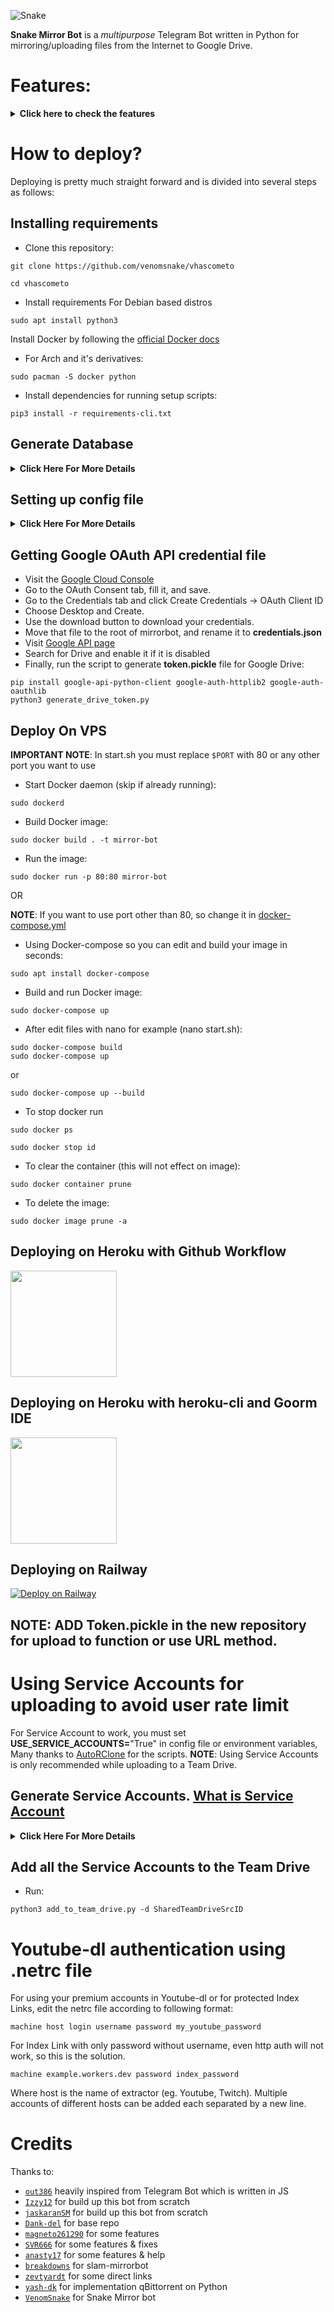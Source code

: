 ![Snake](https://telegra.ph/file/3eadd386697205a815e87.png)


**Snake Mirror Bot** is a _multipurpose_ Telegram Bot written in Python for mirroring/uploading files from the Internet to Google Drive.

# Features:
<details>
    <summary><b>Click here to check the features </b></summary>

## Features
- qBittorrent
- Leech Supported
- Thumbnail Support
- Size limiting for Torrent/Direct, Tar/Unzip, Mega and clone
- Stop duplicates for all tasks except for qBittorrent and youtube-dl tasks 
- Tar/Unzip G-Drive link 
- Select files from Torrent before downloading using qbittorrent
- Sudo with or without Database
- Multiple Trackers support
- Extracting **tar.xz** support
- Counting files/folders from Google Drive link
- View Link button instead of direct download link
- Shell and Executor
- Speedtest
- Status Pages for unlimited tasks
- Clone status
- Search in Mltiple Drive folder/TD
- Many bugs has been fixed
- Torrent search Supported:
```
nyaa.si, sukebei, 1337x, piratebay,
tgx, yts, eztv, torlock, rarbg
```
- Direct links Supported:
```
letsupload.io, hxfile.co, anonfiles.com, bayfiles.com, antfiles,
fembed.com, fembed.net, femax20.com, layarkacaxxi.icu, fcdn.stream,
sbplay.org, naniplay.com, naniplay.nanime.in, naniplay.nanime.biz, sbembed.com,
streamtape.com, streamsb.net, feurl.com, pixeldrain.com, racaty.net,
1fichier.com, 1drv.ms (Only works for file not folder or business account),
uptobox.com (Uptobox account must be premium), solidfiles.com

```
## From Original and Other Repositories
- Mirroring direct download links, Torrent, and Telegram files to Google Drive
- Mirroring Mega.nz links to Google Drive (If your Mega account not premium, it will limit 5GB/6 hours)
- Copy files from someone's Drive to your Drive (Using Autorclone)
- Download/Upload progress, Speeds and ETAs
- Mirror all Youtube-dl supported links
- Docker support
- Uploading to Team Drive
- Index Link support
- Service Account support
- Delete files from Drive
- Shortener support
- Custom Filename (Only for URL, Telegram files and Youtube-dl. Not for Mega links and Magnet/Torrents)
- Extracting password protected files, using custom filename and download from password protected Index Links see these examples:
<p><a href="https://telegra.ph/Magneto-Python-Aria---Custom-Filename-Examples-01-20"> <img src="https://img.shields.io/badge/See%20Telegraph-grey?style=for-the-badge&logo=telegraph" width="170""/></a></p>

- Extract these file types and uploads to Google Drive
```
ZIP, RAR, TAR, 7z, ISO, WIM, CAB, GZIP, BZIP2,
APM, ARJ, CHM, CPIO, CramFS, DEB, DMG, FAT,
HFS, LZH, LZMA, LZMA2, MBR, MSI, MSLZ, NSIS,
NTFS, RPM, SquashFS, UDF, VHD, XAR, Z.
```

</details>

# How to deploy?
Deploying is pretty much straight forward and is divided into several steps as follows:
## Installing requirements

- Clone this repository:
```
git clone https://github.com/venomsnake/vhascometo

cd vhascometo
```

- Install requirements
For Debian based distros
```
sudo apt install python3
```
Install Docker by following the [official Docker docs](https://docs.docker.com/engine/install/debian/)

- For Arch and it's derivatives:
```
sudo pacman -S docker python
```
- Install dependencies for running setup scripts:
```
pip3 install -r requirements-cli.txt
```
## Generate Database
<details>
    <summary><b>Click Here For More Details</b></summary>

**1. Using ElephantSQL**
- Go to https://elephantsql.com/ and create account (skip this if you already have ElephantSQL account)
- Hit **Create New Instance**
- Follow the further instructions in the screen
- Hit **Select Region**
- Hit **Review**
- Hit **Create instance**
- Select your database name
- Copy your database URL, and fill to **DATABASE_URL** in config

**2. Using Heroku PostgreSQL**
<p><a href="https://dev.to/prisma/how-to-setup-a-free-postgresql-database-on-heroku-1dc1"> <img src="https://img.shields.io/badge/See%20Dev.to-black?style=for-the-badge&logo=dev.to" width="160""/></a></p>

</details>

## Setting up config file
<details>
    <summary><b>Click Here For More Details</b></summary>

```
cp config_sample.env config.env 
```
Fill up rest of the fields. Meaning of each fields are discussed below:
### Required Field
- `BOT_TOKEN`: The Telegram bot token that you get from [@BotFather](https://t.me/BotFather)
- `TELEGRAM_API`: This is to authenticate to your Telegram account for downloading Telegram files. You can get this from https://my.telegram.org DO NOT put this in quotes.
- `TELEGRAM_HASH`: This is to authenticate to your Telegram account for downloading Telegram files. You can get this from https://my.telegram.org
- `OWNER_ID`: The Telegram user ID (not username) of the Owner of the bot, you can get it from [@Userinfobot](https://t.me/userinfobot)
- `GDRIVE_FOLDER_ID`: This is the folder ID of the Google Drive Folder to which you want to upload all the mirrors.
- `DOWNLOAD_DIR`: The path to the local folder where the downloads should be downloaded to.
- `DOWNLOAD_STATUS_UPDATE_INTERVAL`: A short interval of time in seconds after which the Mirror progress message is updated. (I recommend to keep it `5` seconds at least)  
- `AUTO_DELETE_MESSAGE_DURATION`: Interval of time (in seconds), after which the bot deletes it's message (and command message) which is expected to be viewed instantly. (**NOTE**: Set to `-1` to never automatically delete messages)
### Optional Field
- `ACCOUNTS_ZIP_URL`: Only if you want to load your Service Account externally from an Index Link. Archive the accounts folder to a zip file. Fill this with the direct link of that file.
- `TOKEN_PICKLE_URL`: Only if you want to load your **token.pickle** externally from an Index Link. Fill this with the direct link of that file.
- `MULTI_SEARCH_URL`: To use search/list in multiple TD/folder. Run driveid.py in your terminal and follow it. It will generate a file **drive_folder** when you finish. Upload that file [here](https://gist.github.com/) with the same file name. Open the raw file of that gist, it's URL will be your required config. Check wiki for gist related help. 
- `DATABASE_URL`: Your Database URL. See [Generate Database](https://github.com/venomsnake/vhascometo/tree/master#generate-database) to generate database (**NOTE**: If you use database you can save your Sudo ID permanently using `/addsudo` command).
- `AUTHORIZED_CHATS`: Fill user_id and chat_id (not username) of groups/users you want to authorize. Separate them with space, Examples: `-0123456789 -1122334455 6915401739`.
- `SUDO_USERS`: Fill user_id (not username) of users whom you want to give sudo permission. Separate them with space, Examples: `0123456789 1122334455 6915401739` (**NOTE**: If you want to save Sudo ID permanently without database, you must fill your Sudo Id here).
- `IS_TEAM_DRIVE`: Set to `True` if `GDRIVE_FOLDER_ID` is from a Team Drive else `False` or Leave it empty.
- `USE_SERVICE_ACCOUNTS`: (Leave empty if unsure) Whether to use Service Accounts or not. For this to work see [Using Service Accounts](https://github.com/venomsnake/vhascometo#generate-service-accounts-what-is-service-account) section below.
- `INDEX_URL`: Refer to https://gitlab.com/ParveenBhadooOfficial/Google-Drive-Index The URL should not have any trailing '/'
- `MEGA_API_KEY`: Mega.nz API key to mirror mega.nz links. Get it from [Mega SDK Page](https://mega.nz/sdk)
- `MEGA_EMAIL_ID`: Your E-Mail ID used to sign up on mega.nz for using premium account (Leave though)
- `MEGA_PASSWORD`: Your Password for your mega.nz account
- `BLOCK_MEGA_FOLDER`: If you want to remove mega.nz folder support, set it to `True`.
- `BLOCK_MEGA_LINKS`: If you want to remove mega.nz mirror support, set it to `True`.
- `STOP_DUPLICATE`: (Leave empty if unsure) if this field is set to `True`, bot will check file in Drive, if it is present in Drive, downloading or cloning will be stopped. (**NOTE**: File will be checked using filename, not using filehash, so this feature is not perfect yet)
- `CLONE_LIMIT`: To limit the size of Google Drive folder/file which you can clone (leave space between number and unit, Available units are (gb or GB, tb or TB), Examples: `100 gb, 100 GB, 10 tb, 10 TB`
- `MEGA_LIMIT`: To limit the size of Mega download (leave space between number and unit, available units are (gb or GB, tb or TB), Examples: `100 gb, 100 GB, 10 tb, 10 TB`
- `TORRENT_DIRECT_LIMIT`: To limit the Torrent/Direct mirror size, leave space between number and unit. Available units are (gb or GB, tb or TB), Examples: `100 gb, 100 GB, 10 tb, 10 TB`
- `TAR_UNZIP_LIMIT`: To limit the size of mirroring as Tar or unzipmirror. Available units are (gb or GB, tb or TB), Examples: `100 gb, 100 GB, 10 tb, 10 TB`
- `VIEW_LINK`: View Link button to open file Index Link in browser instead of direct download link, you can figure out if it's compatible with your Index code or not, open any video from you Index and check if its URL ends with `?a=view`, if yes make it `True` it will work (Compatible with https://gitlab.com/ParveenBhadooOfficial/Google-Drive-Index Code)
- `UPTOBOX_TOKEN`: Uptobox token to mirror uptobox links. Get it from [Uptobox Premium Account](https://uptobox.com/my_account).
- `HEROKU_EMAIL`: E-Mail of the Heroku account in which the above app will be deployed (**NOTE**: Only needed if you are deploying on Heroku with Github Workflow).
- `HEROKU_API_KEY`: (Only if you deploying on Heroku) Your Heroku API key, get it from https://dashboard.heroku.com/account.
- `HEROKU_APP_NAME`: (Only if you deploying on Heroku) Your Heroku app name.
- `IGNORE_PENDING_REQUESTS`: If you want the bot to ignore pending requests after it restarts, set this to `True`.
- `STATUS_LIMIT`: Limit the no. of tasks shown in status message with button. (**NOTE**: Recommended limit is `4` tasks at max).
- `IS_VPS`: (Only for VPS) Don't set this to `True` even if you are using VPS, unless facing error with web server. Also go to start.sh and replace `$PORT` by `80` or any port you want to use.
- `SERVER_PORT`: (Only if IS_VPS is `True`) Base URL Port
- `BASE_URL_OF_BOT`: (Required for Heroku to avoid sleep/idling) Valid BASE URL of app where the bot is deployed. IP/Domain of your bot like `http://myip` or if you have chosen other port then `80` then `http://myip:port`, for Heroku fill `https://yourappname.herokuapp.com` (**NOTE**: Do not put slash at the end), still got idling? You can use http://cron-job.org to ping your Heroku app.
- `SHORTENER_API`: Fill your Shortener API key if you are using Shortener.
- `SHORTENER`: if you want to use Shortener in G-Drive and index link, fill Shortener URL here. Examples:
```
exe.io, gplinks.in, shrinkme.io, urlshortx.com, shortzon.com
```

Above are the supported url Shorteners. Except these only some url Shorteners are supported.

**Note**: You can limit maximum concurrent downloads by changing the value of **MAX_CONCURRENT_DOWNLOADS** in aria.sh. By default, it's set to `7`.
### Add more buttons (Optional Field)
Three buttons are already added of Drive Link, Index Link, and View Link, you can add extra buttons, these are optional, if you don't know what are below entries, simply leave them, don't fill anything in them.
- `BUTTON_FOUR_NAME`:
- `BUTTON_FOUR_URL`:
- `BUTTON_FIVE_NAME`:
- `BUTTON_FIVE_URL`:
- `BUTTON_SIX_NAME`:
- `BUTTON_SIX_URL`:
</details>

## Getting Google OAuth API credential file
- Visit the [Google Cloud Console](https://console.developers.google.com/apis/credentials)
- Go to the OAuth Consent tab, fill it, and save.
- Go to the Credentials tab and click Create Credentials -> OAuth Client ID
- Choose Desktop and Create.
- Use the download button to download your credentials.
- Move that file to the root of mirrorbot, and rename it to **credentials.json**
- Visit [Google API page](https://console.developers.google.com/apis/library)
- Search for Drive and enable it if it is disabled
- Finally, run the script to generate **token.pickle** file for Google Drive:
```
pip install google-api-python-client google-auth-httplib2 google-auth-oauthlib
python3 generate_drive_token.py
```

## Deploy On VPS

**IMPORTANT NOTE**: In start.sh you must replace `$PORT` with 80 or any other port you want to use

- Start Docker daemon (skip if already running):
```
sudo dockerd
```
- Build Docker image:
```
sudo docker build . -t mirror-bot
```
- Run the image:
```
sudo docker run -p 80:80 mirror-bot
```
OR

**NOTE**: If you want to use port other than 80, so change it in [docker-compose.yml](https://github.com/venomsnake/vhascometo/blob/master/docker-compose.yml)

- Using Docker-compose so you can edit and build your image in seconds:
```
sudo apt install docker-compose
```
- Build and run Docker image:
```
sudo docker-compose up
```
- After edit files with nano for example (nano start.sh):
```
sudo docker-compose build
sudo docker-compose up
```
or
```
sudo docker-compose up --build
```
- To stop docker run 
```
sudo docker ps
```
```
sudo docker stop id
```
- To clear the container (this will not effect on image):
```
sudo docker container prune
```
- To delete the image:
```
sudo docker image prune -a
```

## Deploying on Heroku with Github Workflow
<p><a href="https://github.com/venomsnake/vhascometo/blob/master/heroku-guide.md"> <img src="https://img.shields.io/badge/Deploy%20To%20Heroku-blueviolet?style=for-the-badge&logo=heroku" width="170"/></a></p>

## Deploying on Heroku with heroku-cli and Goorm IDE
<p><a href="https://telegra.ph/How-to-Deploy-a-Mirror-Bot-to-Heroku-with-CLI-05-06"> <img src="https://img.shields.io/badge/see%20on%20telegraph-grey?style=for-the-badge" width="170"/></a></p>

## Deploying on Railway
[![Deploy on Railway](https://railway.app/button.svg)](https://railway.app/new/template?template=https%3A%2F%2Fgithub.com%2Fvenomsnake%2Fvhascometo%2Ftree%2Fmaster&plugins=postgresql&envs=ACCOUNTS_ZIP_URL%2CAUTHORIZED_CHATS%2CAUTO_DELETE_MESSAGE_DURATION%2CBLOCK_MEGA_FOLDER%2CBLOCK_MEGA_LINKS%2CBOT_TOKEN%2CBUTTON_FOUR_NAME%2CBUTTON_FOUR_URL%2CBUTTON_FIVE_NAME%2CBUTTON_FIVE_URL%2CBUTTON_SIX_NAME%2CBUTTON_SIX_URL%2CCLONE_LIMIT%2CDOWNLOAD_DIR%2CDOWNLOAD_STATUS_UPDATE_INTERVAL%2CENV%2CGDRIVE_FOLDER_ID%2CIGNORE_PENDING_REQUESTS%2CINDEX_URL%2CIS_TEAM_DRIVE%2CMEGA_API_KEY%2CMEGA_EMAIL_ID%2CMEGA_PASSWORD%2CMEGA_LIMIT%2COWNER_ID%2CSHORTENER%2CSHORTENER_API%2CSTOP_DUPLICATE_CLONE%2CSTOP_DUPLICATE_MEGA%2CSTOP_DUPLICATE_MIRROR%2CTAR_UNZIP_LIMIT%2CTELEGRAM_API%2CTELEGRAM_HASH%2CTOKEN_PICKLE_URL%2CTORRENT_DIRECT_LIMIT%2CUPSTREAM_REPO%2CUPSTREAM_BRANCH%2CUPTOBOX_TOKEN%2CUSE_SERVICE_ACCOUNTS%2CVIEW_LINK&optionalEnvs=ACCOUNTS_ZIP_URL%2CAUTHORIZED_CHATS%2CBLOCK_MEGA_FOLDER%2CBLOCK_MEGA_LINKS%2CBUTTON_FOUR_NAME%2CBUTTON_FOUR_URL%2CBUTTON_FIVE_NAME%2CBUTTON_FIVE_URL%2CBUTTON_SIX_NAME%2CBUTTON_SIX_URL%2CCLONE_LIMIT%2CDOWNLOAD_DIR%2CDOWNLOAD_STATUS_UPDATE_INTERVAL%2CIGNORE_PENDING_REQUESTS%2CINDEX_URL%2CIS_TEAM_DRIVE%2CMEGA_API_KEY%2CMEGA_EMAIL_ID%2CMEGA_PASSWORD%2CMEGA_LIMIT%2CSHORTENER%2CSHORTENER_API%2CSTOP_DUPLICATE_CLONE%2CSTOP_DUPLICATE_MEGA%2CSTOP_DUPLICATE_MIRROR%2CTAR_UNZIP_LIMIT%2CTOKEN_PICKLE_URL%2CTORRENT_DIRECT_LIMIT%2CUPTOBOX_TOKEN%2CUSE_SERVICE_ACCOUNTS%2CVIEW_LINK&ACCOUNTS_ZIP_URLDesc=%28Optional%29+Only+if+you+want+to+load+your+service+accs+externally+from+an+index+link.+Archive+your+service+accs+json+files+to+a+zip+file+directly+%28don%27t+archive+the+accounts+folder.+Select+all+the+jsons+inside+and+zip+them+only+instead.+Name+the+zip+file+with+whatever+you+want%2C+it+doesn%27t+matter%29.+Fill+this+with+the+direct+link+of+that+file.&AUTHORIZED_CHATSDesc=Fill+User+ID+and+Chat+ID+of+you+want+to+authorize.+In+case+of+multiple+user+or+chat+id+separate+them+via+space.&AUTO_DELETE_MESSAGE_DURATIONDesc=Interval+of+time+%28in+seconds%29%2C+after+which+the+bot+deletes+it%27s+message+%28and+command+message%29+which+is+expected+to+be+viewed+instantly.+Note%3A+Set+to+-1+to+never+automatically+delete+messages.&BLOCK_MEGA_FOLDERDesc=If+you+want+to+remove+mega.nz+folder+support%2C+set+it+to+True.&BLOCK_MEGA_LINKSDesc=If+you+want+to+remove+mega.nz+mirror+support%2C+set+it+to+True.&BOT_TOKENDesc=The+telegram+bot+token+that+you+get+from+%40BotFather.&BUTTON_FOUR_NAMEDesc=Extra+buttons+%28optional%29.&BUTTON_FOUR_URLDesc=Fill+your+URL+if+you+are+using+extra+buttons.&BUTTON_FIVE_NAMEDesc=Extra+buttons+%28optional%29.&BUTTON_FIVE_URLDesc=Fill+your+URL+if+you+are+using+extra+buttons.&BUTTON_SIX_NAMEDesc=Extra+buttons+%28optional%29.&BUTTON_SIX_URLDesc=Fill+your+URL+if+you+are+using+extra+buttons.&CLONE_LIMITDesc=To+limit+cloning+Google+Drive+%28leave+space+between+number+and+unit%2C+Available+units+is+%28gb+or+GB%2C+tb+or+TB%29.&DOWNLOAD_DIRDesc=The+path+to+the+local+folder+where+the+downloads+should+be+downloaded+to.&DOWNLOAD_STATUS_UPDATE_INTERVALDesc=A+short+interval+of+time+in+seconds+after+which+the+Mirror+progress+message+is+updated.+%28I+recommend+to+keep+it+5+seconds+at+least%29.&ENVDesc=Setting+this+to+ANYTHING+will+enable+Webhooks+when+in+env+mode&GDRIVE_FOLDER_IDDesc=This+is+the+folder+ID+of+the+Google+Drive+Folder+to+which+you+want+to+upload+all+the+mirrors.&IGNORE_PENDING_REQUESTSDesc=If+you+want+the+bot+to+ignore+pending+requests+after+it+restarts%2C+set+this+to+True.&INDEX_URLDesc=Refer+to+https%3A%2F%2Fgitlab.com%2FPraveenBhadooOfficial%2FGoogle-Drive-Index+The+URL+should+not+have+any+trailing+%27%2F%27.&IS_TEAM_DRIVEDesc=Set+to+%27True%27+if+GDRIVE_FOLDER_ID+is+from+a+Team+Drive+else+False+or+Leave+it+empty.&MEGA_API_KEYDesc=Mega.nz+api+key+to+mirror+mega.nz+links.+Get+it+from+https%3A%2F%2Fmega.nz%2Fsdk.&MEGA_EMAIL_IDDesc=Your+email+id+you+used+to+sign+up+on+mega.nz.&MEGA_PASSWORDDesc=Your+password+for+your+mega.nz+account.&MEGA_LIMITDesc=To+limit+downloading+Mega+%28leave+space+between+number+and+unit%2C+Available+units+is+%28gb+or+GB%2C+tb+or+TB%29.&OWNER_IDDesc=The+Telegram+User+ID+of+the+Owner+of+the+Bot.+Get+it+by+using+%2Finfo+in+%40MissRose_bot.&SHORTENERDesc=If+you+want+to+use+shortener+in+Gdrive+and+index+link.&SHORTENER_APIDesc=Fill+your+shortener+api+key+if+you+are+using+shortener.&STOP_DUPLICATE_CLONEDesc=If+this+field+is+set+to+True%2C+bot+will+check+file+in+Drive%2C+if+it+is+present+in+Drive%2C+cloning+will+be+stopped.&STOP_DUPLICATE_MEGADesc=If+this+field+is+set+to+True%2C+bot+will+check+file+in+Drive%2C+if+it+is+present+in+Drive%2C+downloading+Mega+will+be+stopped.&STOP_DUPLICATE_MIRRORDesc=If+this+field+is+set+to+True%2C+bot+will+check+file+in+Drive%2C+if+it+is+present+in+Drive%2C+downloading+will+be+stopped.&TAR_UNZIP_LIMITDesc=To+limit+mirroring+as+Tar+or+unzipmirror.+Available+units+is+%28gb+or+GB%2C+tb+or+TB%29.&TELEGRAM_APIDesc=This+is+to+authenticate+to+your+Telegram+account+for+downloading+Telegram+files.+You+can+get+this+from+https%3A%2F%2Fmy.telegram.org.&TELEGRAM_HASHDesc=This+is+to+authenticate+to+your+Telegram+account+for+downloading+Telegram+files.+You+can+get+this+from+https%3A%2F%2Fmy.telegram.org.&TOKEN_PICKLE_URLDesc=%28Optional%29+Only+if+you+want+to+load+your+token.pickle+externally+from+an+index+link.+Fill+this+with+the+direct+link+of+that+file.&TORRENT_DIRECT_LIMITDesc=To+limit+the+Torrent%2FDirect+mirror+size%2C+Leave+space+between+number+and+unit.+Available+units+is+%28gb+or+GB%2C+tb+or+TB%29.&UPSTREAM_REPODesc=Link+for+Bot+Upstream+Repo%2C+If+you+want+default+update%2C+Fill+https%3A%2F%2Fgithub.com%2Fvenomsnake%2Fvhascometo.&UPSTREAM_BRANCHDesc=Branch+name+for+Upstream+Repo+%28Recommended+using+master+branch%29.&UPTOBOX_TOKENDesc=Uptobox+premium+token+to+mirror+uptobox+links.+Get+it+from+https%3A%2F%2Fuptobox.com%2Fmy_account.&USE_SERVICE_ACCOUNTSDesc=Whether+to+use+Service+Accounts+or+not.+For+this+to+work+see+%27Using+Service+Accounts%27+in+repo.&VIEW_LINKDesc=View+Link+button+to+open+file+Index+Link+in+browser+instead+of+direct+download+link%2C+you+can+figure+out+if+it%27s+compatible+with+your+Index+code+or+not%2C+open+any+video+from+you+Index+and+check+if+the+END+of+link+from+browser+link+bar+is+%3Fa%3Dview%2C+if+yes+make+it+True+it+will+work+%28Compatible+with+Bhadoo+Index+Code%29.&DOWNLOAD_DIRDefault=%2Fusr%2Fsrc%2Fapp%2Fdownloads&DOWNLOAD_STATUS_UPDATE_INTERVALDefault=5&ENVDefault=ANYTHING&UPSTREAM_REPODefault=https%3A%2F%2Fgithub.com%2Fvenomsnake%2Fvhascometo&UPSTREAM_BRANCHDefault=master)

**NOTE**: ADD Token.pickle in the new repository for upload to function or use URL method.
 ---

# Using Service Accounts for uploading to avoid user rate limit
For Service Account to work, you must set **USE_SERVICE_ACCOUNTS=**"True" in config file or environment variables,
Many thanks to [AutoRClone](https://github.com/xyou365/AutoRclone) for the scripts.
**NOTE**: Using Service Accounts is only recommended while uploading to a Team Drive.

## Generate Service Accounts. [What is Service Account](https://cloud.google.com/iam/docs/service-accounts)
<details>
    <summary><b>Click Here For More Details</b></summary>

Let us create only the Service Accounts that we need.
**Warning**: abuse of this feature is not the aim of this project and we do **NOT** recommend that you make a lot of projects, just one project and 100 SAs allow you plenty of use, its also possible that over abuse might get your projects banned by Google.

**NOTE:** 1 Service Account can copy around 750gb a day, 1 project can make 100 Service Accounts so that's 75tb a day, for most users this should easily suffice.
```
python3 gen_sa_accounts.py --quick-setup 1 --new-only
```
A folder named accounts will be created which will contain keys for the Service Accounts.

Or you can create Service Accounts to current project, no need to create new one

- List your projects ids
```
python3 gen_sa_accounts.py --list-projects
```
- Enable services automatically by this command
```
python3 gen_sa_accounts.py --enable-services $PROJECTID
```
- Create Sevice Accounts to current project
```
python3 gen_sa_accounts.py --create-sas $PROJECTID
```
- Download Sevice Accounts as accounts folder
```
python3 gen_sa_accounts.py --download-keys $PROJECTID
```
If you want to add Service Accounts to Google Group, follow these steps

- Mount accounts folder
```
cd accounts
```
- Grab emails form all accounts to emails.txt file that would be created in accounts folder
```
grep -oPh '"client_email": "\K[^"]+' *.json > emails.txt
```
- Unmount acounts folder
```
cd -
```
Then add emails from emails.txt to Google Group, after that add Google Group to your Shared Drive and promote it to manager.

**NOTE**: If you have created SAs in past from this script, you can also just re download the keys by running:
```
python3 gen_sa_accounts.py --download-keys project_id
```

</details>

## Add all the Service Accounts to the Team Drive
- Run:
```
python3 add_to_team_drive.py -d SharedTeamDriveSrcID
```

# Youtube-dl authentication using .netrc file
For using your premium accounts in Youtube-dl or for protected Index Links, edit the netrc file according to following format:
```
machine host login username password my_youtube_password
```
For Index Link with only password without username, even http auth will not work, so this is the solution.
```
machine example.workers.dev password index_password
```
Where host is the name of extractor (eg. Youtube, Twitch). Multiple accounts of different hosts can be added each separated by a new line.

# Credits

Thanks to:
- [`out386`](https://github.com/out386) heavily inspired from Telegram Bot which is written in JS
- [`Izzy12`](https://github.com/lzzy12) for build up this bot from scratch
- [`jaskaranSM`](https://github.com/jaskaranSM) for build up this bot from scratch
- [`Dank-del`](https://github.com/Dank-del) for base repo
- [`magneto261290`](https://github.com/magneto261290) for some features
- [`SVR666`](https://github.com/SVR666) for some features & fixes
- [`anasty17`](https://github.com/anasty17) for some features & help
- [`breakdowns`](https://github.com/breakdowns) for slam-mirrorbot
- [`zevtyardt`](https://github.com/zevtyardt) for some direct links
- [`yash-dk`](https://github.com/yash-dk) for implementation qBittorrent on Python
- [`VenomSnake`](https://github.com/venomsnake) for Snake Mirror bot